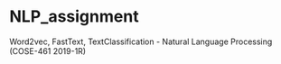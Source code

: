 # NLP_assignment
Word2vec, FastText, TextClassification - Natural Language Processing (COSE-461 2019-1R)
